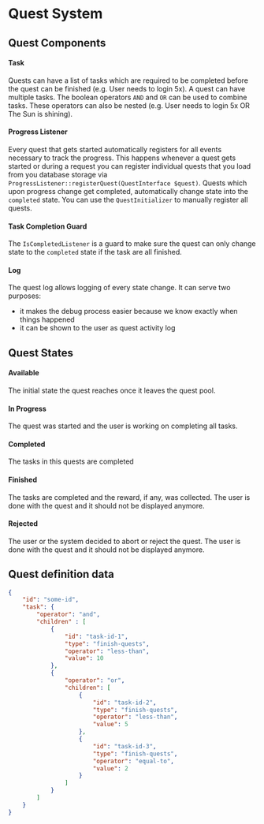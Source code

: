 # Quest System

## Quest Components

#### Task
Quests can have a list of tasks which are required to be completed before the quest can be finished (e.g. User needs to login 5x).
A quest can have multiple tasks. The boolean operators ``AND`` and ``OR`` can be used to combine tasks. These operators can also be nested (e.g. User needs to login 5x OR The Sun is shining).

#### Progress Listener
Every quest that gets started automatically registers for all events necessary to track the progress. This happens whenever a quest gets started or during a request you can register individual quests that you load from you database storage via ``ProgressListener::registerQuest(QuestInterface $quest)``.
Quests which upon progress change get completed, automatically change state into the ``completed`` state.
You can use the ``QuestInitializer`` to manually register all quests.

#### Task Completion Guard
The ``IsCompletedListener`` is a guard to make sure the quest can only change state to the ``completed`` state if the task are all finished.

#### Log
The quest log allows logging of every state change. It can serve two purposes:
* it makes the debug process easier because we know exactly when things happened
* it can be shown to the user as quest activity log

## Quest States

#### Available
The initial state the quest reaches once it leaves the quest pool.

#### In Progress
The quest was started and the user is working on completing all tasks.

#### Completed
The tasks in this quests are completed

#### Finished
The tasks are completed and the reward, if any, was collected.
The user is done with the quest and it should not be displayed anymore.

#### Rejected
The user or the system decided to abort or reject the quest.
The user is done with the quest and it should not be displayed anymore.

## Quest definition data

```json
{
	"id": "some-id",
	"task": {
		"operator": "and",
		"children" : [
			{
				"id": "task-id-1",
				"type": "finish-quests",
				"operator": "less-than",
				"value": 10
			},
			{
				"operator": "or",
				"children": [
					{
						"id": "task-id-2",
						"type": "finish-quests",
						"operator": "less-than",
						"value": 5
					},
					{
						"id": "task-id-3",
						"type": "finish-quests",
						"operator": "equal-to",
						"value": 2
					}
				]
			}
		]
	}
}
```
